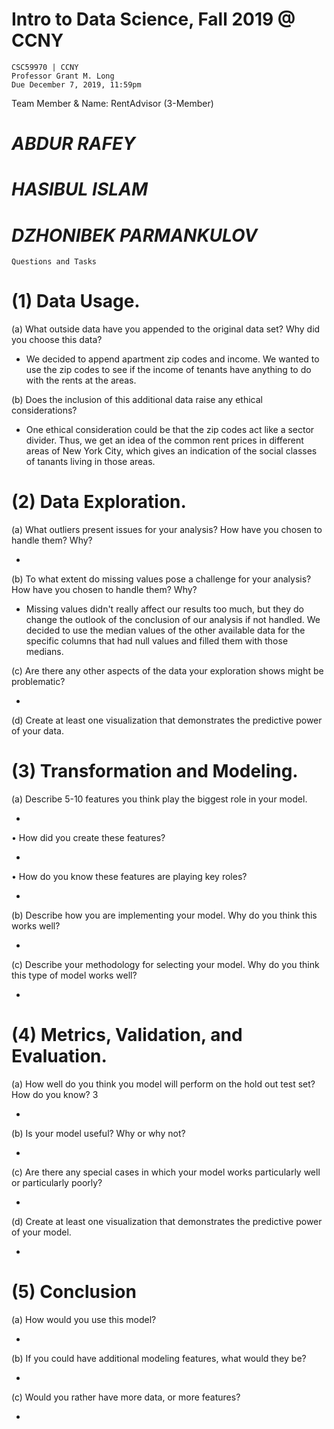 # Intro to Data Science, Fall 2019 @ CCNY
    CSC59970 | CCNY
    Professor Grant M. Long
    Due December 7, 2019, 11:59pm

Team Member & Name: RentAdvisor (3-Member)
# *ABDUR RAFEY*
# *HASIBUL ISLAM*
# *DZHONIBEK PARMANKULOV*

    Questions and Tasks
# (1) Data Usage.
(a) What outside data have you appended to the original data set? Why did you choose this data? 

- We decided to append apartment zip codes and income. We wanted to use the zip codes to see if the income of tenants have anything to do with the rents at the areas. 

(b) Does the inclusion of this additional data raise any ethical considerations? 

- One ethical consideration could be that the zip codes act like a sector divider. Thus, we get an idea of the common rent prices in different areas of New York City, which gives an indication of the social classes of tanants living in those areas.

# (2) Data Exploration. 
(a) What outliers present issues for your analysis? How have you chosen to handle them? Why?

- 

(b) To what extent do missing values pose a challenge for your analysis? How have you chosen to handle them? Why?

- Missing values didn't really affect our results too much, but they do change the outlook of the conclusion of our analysis if not handled. We decided to use the median values of the other available data for the specific columns that had null values and filled them with those medians.  

(c) Are there any other aspects of the data your exploration shows might be problematic? 

-

(d) Create at least one visualization that demonstrates the predictive power of your data. 

# (3) Transformation and Modeling.
 (a) Describe 5-10 features you think play the biggest role in your model. 

-

• How did you create these features? 

-

• How do you know these features are playing key roles? 

-

(b) Describe how you are implementing your model. Why do you think this works well? 

-

(c) Describe your methodology for selecting your model. Why do you think this type of model works well? 

-

# (4) Metrics, Validation, and Evaluation. 
(a) How well do you think you model will perform on the hold out test set? How do you know? 3 

-


(b) Is your model useful? Why or why not? 

- 

(c) Are there any special cases in which your model works particularly well or particularly poorly? 

-


(d) Create at least one visualization that demonstrates the predictive power of your model. 

-

# (5) Conclusion 
(a) How would you use this model? 

-

(b) If you could have additional modeling features, what would they be? 

-

(c) Would you rather have more data, or more features?

-
